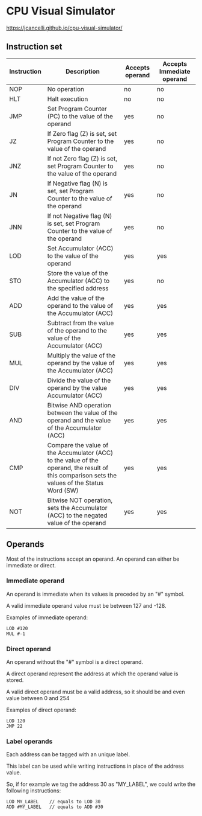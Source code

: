 # CPU Visual Simulator

https://jcancelli.github.io/cpu-visual-simulator/


## Instruction set
| Instruction | Description | Accepts operand | Accepts Immediate operand |
| ----------- | ----------- | --------------- | ------------------------- |
| NOP | No operation | no | no |
| HLT | Halt execution | no | no |
| JMP | Set Program Counter (PC) to the value of the operand | yes | no |
| JZ | If Zero flag (Z) is set, set Program Counter to the value of the operand | yes | no |
| JNZ | If not Zero flag (Z) is set, set Program Counter to the value of the operand | yes | no |
| JN | If Negative flag (N) is set, set Program Counter to the value of the operand | yes | no |
| JNN | If not Negative flag (N) is set, set Program Counter to the value of the operand | yes | no |
| LOD | Set Accumulator (ACC) to the value of the operand | yes | yes |
| STO | Store the value of the Accumulator (ACC) to the specified address | yes | no |
| ADD | Add the value of the operand to the value of the Accumulator (ACC) | yes | yes |
| SUB | Subtract from the value of the operand to the value of the Accumulator (ACC) | yes | yes |
| MUL | Multiply the value of the operand by the value of the Accumulator (ACC) | yes | yes |
| DIV | Divide the value of the operand by the value Accumulator (ACC) | yes | yes |
| AND | Bitwise AND operation between the value of the operand and the value of the Accumulator (ACC) | yes | yes |
| CMP | Compare the value of the Accumulator (ACC) to the value of the operand, the result of this comparison sets the values of the Status Word (SW) | yes | yes |
| NOT |  Bitwise NOT operation, sets the Accumulator (ACC) to the negated value of the operand | yes | yes |



## Operands
Most of the instructions accept an operand.
An operand can either be immediate or direct.


### Immediate operand
An operand is immediate when its values is preceded by an "#" symbol.

A valid immediate operand value must be between 127 and -128.

Examples of immediate operand:
```
LOD #120
MUL #-1
```


### Direct operand
An operand without the "#" symbol is a direct operand.

A direct operand represent the address at which the operand value is stored.

A valid direct operand must be a valid address, so it should be and even value between 0 and 254

Examples of direct operand:
```
LOD 120
JMP 22
```


### Label operands
Each address can be tagged with an unique label.

This label can be used while writing instructions in place of the address value.

So, if for example we tag the address 30 as "MY_LABEL", we could write the following instructions:
```
LOD MY_LABEL    // equals to LOD 30
ADD #MY_LABEL   // equals to ADD #30
```